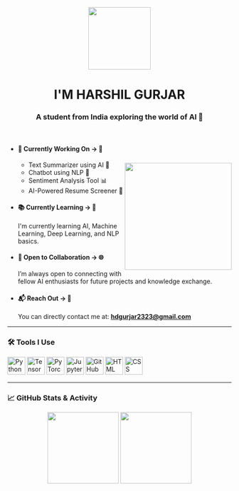 <p align="center">
  <img src="https://www.adoreinfotech.com/assets/img/chatbot-marketing.gif" width="140" />
</p>

<h1 align="center"><strong>I'M HARSHIL GURJAR</strong></h1>

<h3 align="center">A student from India exploring the world of AI 🤖</h3>

<br>

<!-- Floating GIF to lower-right -->
<img align="right" src="https://compote.slate.com/images/5123743f-a73d-4a62-84ab-b17ab3fe0845.gif" width="240" style="margin-top: 60px;" />

- #### 🔧 Currently Working On → 🧠  
  - Text Summarizer using AI 📝  
  - Chatbot using NLP 💬  
  - Sentiment Analysis Tool 📊  
  - AI-Powered Resume Screener 📄

- #### 📚 Currently Learning → 📘  
  I'm currently learning AI, Machine Learning, Deep Learning, and NLP basics.

- #### 🤝 Open to Collaboration → 🌐  
  I’m always open to connecting with fellow AI enthusiasts for future projects and knowledge exchange.

- #### 📬 Reach Out → 📩  
  You can directly contact me at: **hdgurjar2323@gmail.com**

---

### 🛠️ Tools I Use

<p align="left">
  <img src="https://cdn.jsdelivr.net/gh/devicons/devicon/icons/python/python-original.svg" width="40" height="40" alt="Python" />
  <img src="https://cdn.jsdelivr.net/gh/devicons/devicon/icons/tensorflow/tensorflow-original.svg" width="40" height="40" alt="TensorFlow" />
  <img src="https://cdn.jsdelivr.net/gh/devicons/devicon/icons/pytorch/pytorch-original.svg" width="40" height="40" alt="PyTorch" />
  <img src="https://cdn.jsdelivr.net/gh/devicons/devicon/icons/jupyter/jupyter-original.svg" width="40" height="40" alt="Jupyter" />
  <img src="https://cdn.jsdelivr.net/gh/devicons/devicon/icons/github/github-original.svg" width="40" height="40" alt="GitHub" />
  <img src="https://cdn.jsdelivr.net/gh/devicons/devicon/icons/html5/html5-original.svg" width="40" height="40" alt="HTML" />
  <img src="https://cdn.jsdelivr.net/gh/devicons/devicon/icons/css3/css3-original.svg" width="40" height="40" alt="CSS" />
</p>

---

### 📈 GitHub Stats & Activity

<p align="center">
  <img src="https://github-readme-stats.vercel.app/api?username=HarshilxAI&show_icons=true&theme=radical" height="160" />
  <img src="https://streak-stats.demolab.com?user=HarshilxAI&theme=radical" height="160"/>
</p>
